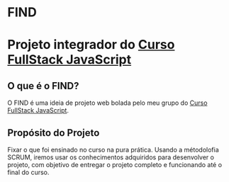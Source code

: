 # FIND
<h1>Projeto integrador do <a href="http://www.fullstackjavascript.com.br/#">Curso FullStack JavaScript</a></h1>
<h2>O que é o FIND?</h2>
<p>O FIND é uma ideia de projeto web bolada pelo meu grupo do <a href="http://www.fullstackjavascript.com.br/#">Curso FullStack JavaScript</a>.</p>
<h2>Propósito do Projeto</h2>
<p>Fixar o que foi ensinado no curso na pura prática. Usando a métodolofia SCRUM, iremos usar os conhecimentos adquiridos para desenvolver o projeto, com objetivo de entregar o projeto completo e funcionando até o final do curso.
</p>


